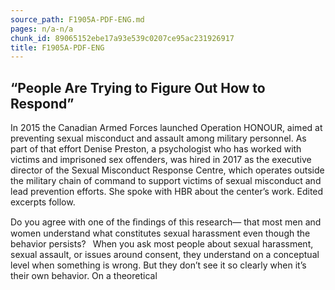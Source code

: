 ```yaml
---
source_path: F1905A-PDF-ENG.md
pages: n/a-n/a
chunk_id: 89065152ebe17a93e539c0207ce95ac231926917
title: F1905A-PDF-ENG
---
```

## “People Are Trying to Figure Out How to Respond”

In 2015 the Canadian Armed Forces launched Operation HONOUR, aimed at preventing sexual misconduct and assault among military personnel. As part of that effort Denise Preston, a psychologist who has worked with victims and imprisoned sex offenders, was hired in 2017 as the executive director of the Sexual Misconduct Response Centre, which operates outside the military chain of command to support victims of sexual misconduct and lead prevention efforts. She spoke with HBR about the center’s work. Edited excerpts follow.

Do you agree with one of the ﬁndings of this research— that most men and women understand what constitutes sexual harassment even though the behavior persists?  When you ask most people about sexual harassment, sexual assault, or issues around consent, they understand on a conceptual level when something is wrong. But they don’t see it so clearly when it’s their own behavior. On a theoretical
